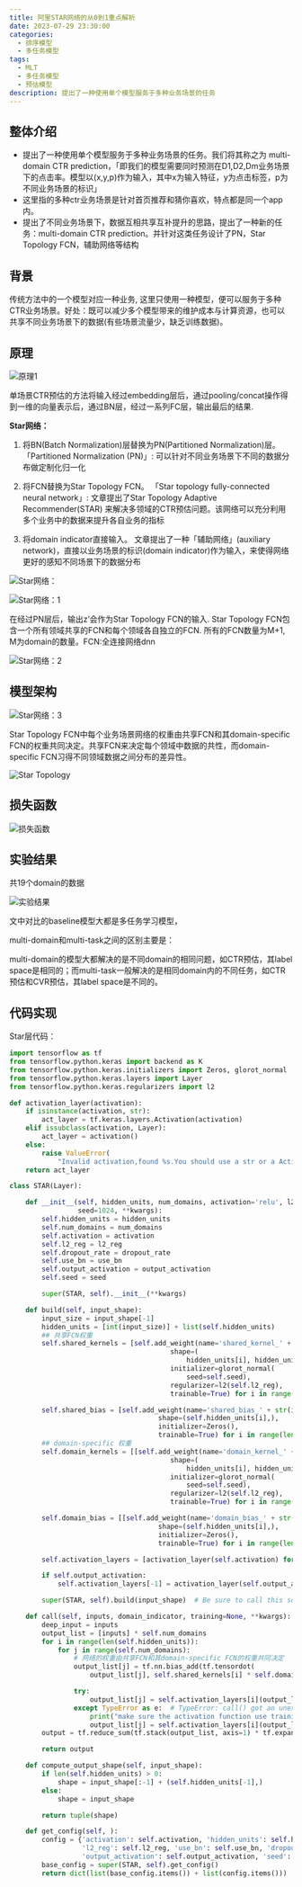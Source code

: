 ```yaml
---
title: 阿里STAR网络的从0到1重点解析
date: 2023-07-29 23:30:00
categories:
  - 排序模型
  - 多任务模型
tags:
  - MLT
  - 多任务模型
  - 预估模型 
description: 提出了一种使用单个模型服务于多种业务场景的任务
---
```


## 整体介绍

- 提出了一种使用单个模型服务于多种业务场景的任务。我们将其称之为 multi-domain CTR prediction，「即我们的模型需要同时预测在D1,D2,Dm业务场景下的点击率。模型以(x,y,p)作为输入，其中x为输入特征，y为点击标签，p为不同业务场景的标识」
- 这里指的多种ctr业务场景是针对首页推荐和猜你喜欢，特点都是同一个app内。
- 提出了不同业务场景下，数据互相共享互补提升的思路，提出了一种新的任务：multi-domain CTR prediction。并针对这类任务设计了PN，Star Topology FCN，辅助网络等结构


## 背景
传统方法中的一个模型对应一种业务, 这里只使用一种模型，便可以服务于多种CTR业务场景。好处：既可以减少多个模型带来的维护成本与计算资源，也可以共享不同业务场景下的数据(有些场景流量少，缺乏训练数据)。

## 原理

![原理1](https://cdn.jsdelivr.net/gh/1oscar/image_house@main/20230729231840.png)

单场景CTR预估的方法将输入经过embedding层后，通过pooling/concat操作得到一维的向量表示后，通过BN层，经过一系列FC层，输出最后的结果.

**Star网络：**

1.	将BN(Batch Normalization)层替换为PN(Partitioned Normalization)层。 「Partitioned Normalization (PN)」: 可以针对不同业务场景下不同的数据分布做定制化归一化

2.	将FCN替换为Star Topology FCN。 「Star topology fully-connected neural network」: 文章提出了Star Topology Adaptive Recommender(STAR) 来解决多领域的CTR预估问题。该网络可以充分利用多个业务中的数据来提升各自业务的指标

3.	将domain indicator直接输入。 文章提出了一种「辅助网络」(auxiliary network)，直接以业务场景的标识(domain indicator)作为输入，来使得网络更好的感知不同场景下的数据分布


![Star网络：](https://cdn.jsdelivr.net/gh/1oscar/image_house@main/20230729231945.png)

![Star网络：1](https://cdn.jsdelivr.net/gh/1oscar/image_house@main/20230729232001.png)


在经过PN层后，输出z’会作为Star Topology FCN的输入. Star Topology FCN包含一个所有领域共享的FCN和每个领域各自独立的FCN. 所有的FCN数量为M+1, M为domain的数量。FCN:全连接网络dnn


![Star网络：2](https://cdn.jsdelivr.net/gh/1oscar/image_house@main/20230729232028.png)

## 模型架构

![Star网络：3](https://cdn.jsdelivr.net/gh/1oscar/image_house@main/20230729232045.png)


Star Topology FCN中每个业务场景网络的权重由共享FCN和其domain-specific FCN的权重共同决定。共享FCN来决定每个领域中数据的共性，而domain-specific FCN习得不同领域数据之间分布的差异性。

![Star Topology](https://cdn.jsdelivr.net/gh/1oscar/image_house@main/20230729232126.png)

## 损失函数

![损失函数](https://cdn.jsdelivr.net/gh/1oscar/image_house@main/20230729232152.png)


## 实验结果
共19个domain的数据

![实验结果](https://cdn.jsdelivr.net/gh/1oscar/image_house@main/20230729232213.png)

文中对比的baseline模型大都是多任务学习模型，

multi-domain和multi-task之间的区别主要是：

multi-domain的模型大都解决的是不同domain的相同问题，如CTR预估，其label space是相同的；而multi-task一般解决的是相同domain内的不同任务，如CTR预估和CVR预估，其label space是不同的。

## 代码实现

Star层代码：

```python
import tensorflow as tf
from tensorflow.python.keras import backend as K
from tensorflow.python.keras.initializers import Zeros, glorot_normal
from tensorflow.python.keras.layers import Layer
from tensorflow.python.keras.regularizers import l2

def activation_layer(activation):
    if isinstance(activation, str):
        act_layer = tf.keras.layers.Activation(activation)
    elif issubclass(activation, Layer):
        act_layer = activation()
    else:
        raise ValueError(
            "Invalid activation,found %s.You should use a str or a Activation Layer Class." % (activation))
    return act_layer

class STAR(Layer):

    def __init__(self, hidden_units, num_domains, activation='relu', l2_reg=0, dropout_rate=0, use_bn=False, output_activation=None,
                 seed=1024, **kwargs):
        self.hidden_units = hidden_units
        self.num_domains = num_domains
        self.activation = activation
        self.l2_reg = l2_reg
        self.dropout_rate = dropout_rate
        self.use_bn = use_bn
        self.output_activation = output_activation
        self.seed = seed

        super(STAR, self).__init__(**kwargs)

    def build(self, input_shape):
        input_size = input_shape[-1]
        hidden_units = [int(input_size)] + list(self.hidden_units)
        ## 共享FCN权重
        self.shared_kernels = [self.add_weight(name='shared_kernel_' + str(i),
                                        shape=(
                                            hidden_units[i], hidden_units[i + 1]),
                                        initializer=glorot_normal(
                                            seed=self.seed),
                                        regularizer=l2(self.l2_reg),
                                        trainable=True) for i in range(len(self.hidden_units))]

        self.shared_bias = [self.add_weight(name='shared_bias_' + str(i),
                                     shape=(self.hidden_units[i],),
                                     initializer=Zeros(),
                                     trainable=True) for i in range(len(self.hidden_units))]
        ## domain-specific 权重
        self.domain_kernels = [[self.add_weight(name='domain_kernel_' + str(index) + str(i),
                                        shape=(
                                            hidden_units[i], hidden_units[i + 1]),
                                        initializer=glorot_normal(
                                            seed=self.seed),
                                        regularizer=l2(self.l2_reg),
                                        trainable=True) for i in range(len(self.hidden_units))] for index in range(self.num_domains)]

        self.domain_bias = [[self.add_weight(name='domain_bias_' + str(index) + str(i),
                                     shape=(self.hidden_units[i],),
                                     initializer=Zeros(),
                                     trainable=True) for i in range(len(self.hidden_units))] for index in range(self.num_domains)]

        self.activation_layers = [activation_layer(self.activation) for _ in range(len(self.hidden_units))]

        if self.output_activation:
            self.activation_layers[-1] = activation_layer(self.output_activation)

        super(STAR, self).build(input_shape)  # Be sure to call this somewhere!

    def call(self, inputs, domain_indicator, training=None, **kwargs):
        deep_input = inputs
        output_list = [inputs] * self.num_domains 
        for i in range(len(self.hidden_units)):
            for j in range(self.num_domains):
                # 网络的权重由共享FCN和其domain-specific FCN的权重共同决定
                output_list[j] = tf.nn.bias_add(tf.tensordot(
                    output_list[j], self.shared_kernels[i] * self.domain_kernels[j][i], axes=(-1, 0)), self.shared_bias[i] + self.domain_bias[j][i])

                try:
                    output_list[j] = self.activation_layers[i](output_list[j], training=training)
                except TypeError as e:  # TypeError: call() got an unexpected keyword argument 'training'
                    print("make sure the activation function use training flag properly", e)
                    output_list[j] = self.activation_layers[i](output_list[j])
        output = tf.reduce_sum(tf.stack(output_list, axis=1) * tf.expand_dims(domain_indicator,axis=-1), axis=1)

        return output

    def compute_output_shape(self, input_shape):
        if len(self.hidden_units) > 0:
            shape = input_shape[:-1] + (self.hidden_units[-1],)
        else:
            shape = input_shape

        return tuple(shape)

    def get_config(self, ):
        config = {'activation': self.activation, 'hidden_units': self.hidden_units,
                  'l2_reg': self.l2_reg, 'use_bn': self.use_bn, 'dropout_rate': self.dropout_rate,
                  'output_activation': self.output_activation, 'seed': self.seed}
        base_config = super(STAR, self).get_config()
        return dict(list(base_config.items()) + list(config.items()))


```